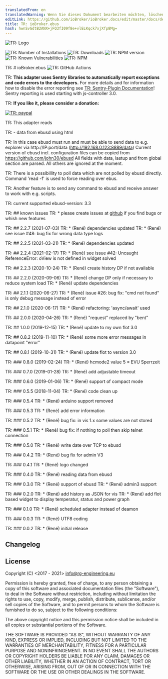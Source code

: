 ```yaml
---
translatedFrom: en
translatedWarning: Wenn Sie dieses Dokument bearbeiten möchten, löschen Sie bitte das Feld "translationsFrom". Andernfalls wird dieses Dokument automatisch erneut übersetzt
editLink: https://github.com/ioBroker/ioBroker.docs/edit/master/docs/de/adapterref/iobroker.ebus/README.md
title: TR: ioBroker.ebus
hash: hwnSvGdtB2ANX+jFQ3fI09f8e+vlELKqck7xjXfp8Mg=
---
```

![TR: Logo](../../../en/adapterref/iobroker.ebus/admin/ebus.png)

![TR: Number of Installations](http://iobroker.live/badges/ebus-stable.svg)
![TR: Downloads](https://img.shields.io/npm/dm/iobroker.ebus.svg)
![TR: NPM version](http://img.shields.io/npm/v/iobroker.ebus.svg)
![TR: Known Vulnerabilities](https://snyk.io/test/github/rg-engineering/ioBroker.ebus/badge.svg)
![TR: NPM](https://nodei.co/npm/iobroker.ebus.png?downloads=true)

TR: # ioBroker.ebus
![TR: GitHub Actions](https://github.com/rg-engineering/ioBroker.ebus/workflows/Test%20and%20Release/badge.svg)

TR: **This adapter uses Sentry libraries to automatically report exceptions and code errors to the developers.** For more details and for information how to disable the error reporting see [TR: Sentry-Plugin Documentation](https://github.com/ioBroker/plugin-sentry#plugin-sentry)! Sentry reporting is used starting with js-controller 3.0.

TR: **If you like it, please consider a donation:**

[![TR: paypal](https://www.paypalobjects.com/en_US/DK/i/btn/btn_donateCC_LG.gif)](https://www.paypal.com/cgi-bin/webscr?cmd=_s-xclick&hosted_button_id=YBAZTEBT9SYC2&source=url)

TR: This adapter reads

TR: - data from ebusd using html

TR: In this case ebusd must run and must be able to send data to e.g. explorer via http://IP:port/data (http://192.168.0.123:8889/data) Current version of ebusd incl. configuration files can be copied from https://github.com/john30/ebusd All fields with data, lastup and from global section are parsed. All others are ignored at the moment.

TR: There is a possibillity to poll data which are not polled by ebusd directly. Command 'read -f' is used to force reading over ebus.

TR: Another feature is to send any command to ebusd and receive answer to work with e.g. scripts.

TR: current supported ebusd-version: 3.3

TR: ## known issues
TR: * please create issues at [github](https://github.com/rg-engineering/ioBroker.ebus/issues) if you find bugs or whish new features

TR: ## 2.2.7 (2021-07-03)
TR: * (René) dependencies updated
TR: * (René) see issue #48: bug fix for wrong data type logs

TR: ## 2.2.5 (2021-03-21)
TR: * (René) dependencies updated

TR: ## 2.2.4 (2021-02-17)
TR: * (René) see issue #42: Uncaught ReferenceError: oView is not defined in widget solved

TR: ## 2.2.3 (2020-10-24)
TR: * (René) create history DP if not available

TR: ## 2.2.0 (2020-09-06)
TR: * (René) change DP only if necessary to reduce system load
TR: * (René) update dependencies

TR: ## 2.1.1 (2020-06-27)
TR: * (René) issue #26: bug fix: "cmd not found" is only debug message instead of error

TR: ## 2.1.0 (2020-06-17)
TR: * (René) refactoring:  'async/await' used

TR: ## 2.0.0 (2020-04-26)
TR: * (René) "request" replaced by "bent"

TR: ## 1.0.0 (2019-12-15)
TR: * (René) update to my own flot 3.0

TR: ## 0.8.2 (2019-11-10)
TR: * (René) some more error messages in datapoint "error"

TR: ## 0.8.1 (2019-10-31)
TR: * (René) update flot to version 3.0

TR: ### 0.8.0 (2019-02-24)
TR: * (René) hcmode2 value 5 = EVU Sperrzeit

TR: ### 0.7.0 (2019-01-28)
TR: * (René) add adjustable timeout

TR: ### 0.6.0 (2019-01-06)
TR: * (René) support of compact mode

TR: ### 0.5.5 (2018-11-04)
TR: * (René) code clean up

TR: ### 0.5.4
TR: * (René) arduino support removed

TR: ### 0.5.3
TR: * (René) add error information

TR: ### 0.5.2
TR: * (René) bug fix: in vis 1.x some values are not stored

TR: ### 0.5.1
TR: * (René) bug fix: if nothing to poll then skip telnet connection

TR: ### 0.5.0
TR: * (René) write date over TCP to ebusd

TR: ### 0.4.2
TR: * (René) bug fix for admin V3

TR: ### 0.4.1
TR: * (René) logo changed

TR: ### 0.4.0
TR: * (René) reading data from ebusd

TR: ### 0.3.0
TR: * (René) support of ebusd
TR: * (René) admin3 support

TR: ### 0.2.0
TR: * (René) add history as JSON for vis
TR: * (René) add flot based widget to display temperatur, status and power graph

TR: ### 0.1.0
TR: * (René) scheduled adapter instead of deamon

TR: ### 0.0.3
TR: * (René) UTF8 coding

TR: ### 0.0.2
TR: * (René) initial release

## Changelog

## License
Copyright (C) <2017 - 2021>  <info@rg-engineering.eu>

Permission is hereby granted, free of charge, to any person obtaining a copy of this software and associated documentation files (the "Software"), to deal in the Software without restriction, including without limitation the rights to use, copy, modify, merge, publish, distribute, sublicense, and/or sell copies of the Software, and to permit persons to whom the Software is furnished to do so, subject to the following conditions:

The above copyright notice and this permission notice shall be included in all copies or substantial portions of the Software.

THE SOFTWARE IS PROVIDED "AS IS", WITHOUT WARRANTY OF ANY KIND, EXPRESS OR IMPLIED, INCLUDING BUT NOT LIMITED TO THE WARRANTIES OF MERCHANTABILITY, FITNESS FOR A PARTICULAR PURPOSE AND NONINFRINGEMENT. IN NO EVENT SHALL THE AUTHORS OR COPYRIGHT HOLDERS BE LIABLE FOR ANY CLAIM, DAMAGES OR OTHER LIABILITY, WHETHER IN AN ACTION OF CONTRACT, TORT OR OTHERWISE, ARISING FROM, OUT OF OR IN CONNECTION WITH THE SOFTWARE OR THE USE OR OTHER DEALINGS IN THE SOFTWARE.